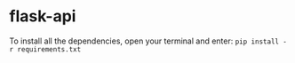 # flask-api

To install all the dependencies, open your terminal and enter: `pip install -r requirements.txt`
